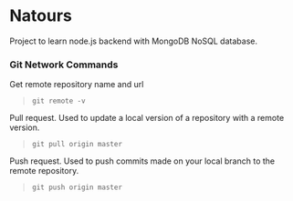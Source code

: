 # Natours
Project to learn node.js backend with MongoDB NoSQL database.

### Git Network Commands
Get remote repository name and url
> `git remote -v`

Pull request. Used to update a local version of a repository with a remote version.
> `git pull origin master`

Push request. Used to push commits made on your local branch to the remote repository.
> `git push origin master`
